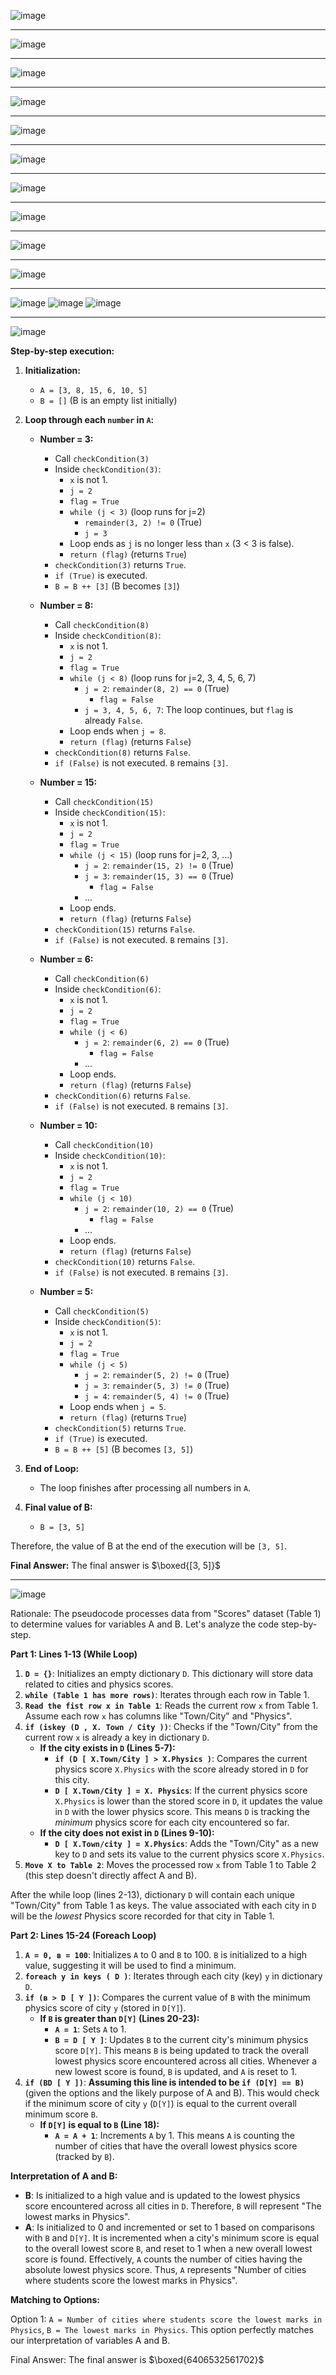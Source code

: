 ![image](https://github.com/user-attachments/assets/2ff84165-384e-4efd-908c-bc27a884daf6)

---

![image](https://github.com/user-attachments/assets/6a1d284e-86bf-46e3-8f92-21ceb69c1fb4)

---

![image](https://github.com/user-attachments/assets/d24c9371-9c5a-4aac-9975-33e9e11a365a)

---

![image](https://github.com/user-attachments/assets/6602e24c-5cce-47f3-b16c-3eaf148d1252)

---

![image](https://github.com/user-attachments/assets/6fbdec4b-d9d2-47ef-8043-4dbf104bfcb2)

---

![image](https://github.com/user-attachments/assets/e74074e2-02a2-429d-8eda-88d2ab4ea661)

---

![image](https://github.com/user-attachments/assets/262437ed-0ab6-4eac-9521-6d0eeecedf6c)

---

![image](https://github.com/user-attachments/assets/4df24b8e-3838-4932-b08c-33e92a88ed2d)


---

![image](https://github.com/user-attachments/assets/8eb92aaf-057e-4cdd-95ab-0b0939adb2c3)

---

![image](https://github.com/user-attachments/assets/0056de51-8436-40e3-8c60-234428c6515d)

---

![image](https://github.com/user-attachments/assets/6ca54a4a-3705-449f-8daf-bd3703f058d5)
![image](https://github.com/user-attachments/assets/c0b69ce9-c4fd-4d79-bbfc-d698e5e81ae4)
![image](https://github.com/user-attachments/assets/da796da9-4726-4286-b2ec-7db1eeb66207)

---

![image](https://github.com/user-attachments/assets/538ec00f-7aeb-49b7-8ca7-ac028ed83926)

**Step-by-step execution:**

1. **Initialization:**
   - `A = [3, 8, 15, 6, 10, 5]`
   - `B = []` (B is an empty list initially)

2. **Loop through each `number` in `A`:**

   * **Number = 3:**
      - Call `checkCondition(3)`
      - Inside `checkCondition(3)`:
         - `x` is not 1.
         - `j = 2`
         - `flag = True`
         - `while (j < 3)` (loop runs for j=2)
            - `remainder(3, 2) != 0` (True)
            - `j = 3`
         - Loop ends as `j` is no longer less than `x` (3 < 3 is false).
         - `return (flag)` (returns `True`)
      - `checkCondition(3)` returns `True`.
      - `if (True)` is executed.
      - `B = B ++ [3]`  (B becomes `[3]`)

   * **Number = 8:**
      - Call `checkCondition(8)`
      - Inside `checkCondition(8)`:
         - `x` is not 1.
         - `j = 2`
         - `flag = True`
         - `while (j < 8)` (loop runs for j=2, 3, 4, 5, 6, 7)
            - `j = 2`: `remainder(8, 2) == 0` (True)
               - `flag = False`
            - `j = 3, 4, 5, 6, 7`:  The loop continues, but `flag` is already `False`.
         - Loop ends when `j = 8`.
         - `return (flag)` (returns `False`)
      - `checkCondition(8)` returns `False`.
      - `if (False)` is not executed. `B` remains `[3]`.

   * **Number = 15:**
      - Call `checkCondition(15)`
      - Inside `checkCondition(15)`:
         - `x` is not 1.
         - `j = 2`
         - `flag = True`
         - `while (j < 15)` (loop runs for j=2, 3, ...)
            - `j = 2`: `remainder(15, 2) != 0` (True)
            - `j = 3`: `remainder(15, 3) == 0` (True)
               - `flag = False`
            - ...
         - Loop ends.
         - `return (flag)` (returns `False`)
      - `checkCondition(15)` returns `False`.
      - `if (False)` is not executed. `B` remains `[3]`.

   * **Number = 6:**
      - Call `checkCondition(6)`
      - Inside `checkCondition(6)`:
         - `x` is not 1.
         - `j = 2`
         - `flag = True`
         - `while (j < 6)`
            - `j = 2`: `remainder(6, 2) == 0` (True)
               - `flag = False`
            - ...
         - Loop ends.
         - `return (flag)` (returns `False`)
      - `checkCondition(6)` returns `False`.
      - `if (False)` is not executed. `B` remains `[3]`.

   * **Number = 10:**
      - Call `checkCondition(10)`
      - Inside `checkCondition(10)`:
         - `x` is not 1.
         - `j = 2`
         - `flag = True`
         - `while (j < 10)`
            - `j = 2`: `remainder(10, 2) == 0` (True)
               - `flag = False`
            - ...
         - Loop ends.
         - `return (flag)` (returns `False`)
      - `checkCondition(10)` returns `False`.
      - `if (False)` is not executed. `B` remains `[3]`.

   * **Number = 5:**
      - Call `checkCondition(5)`
      - Inside `checkCondition(5)`:
         - `x` is not 1.
         - `j = 2`
         - `flag = True`
         - `while (j < 5)`
            - `j = 2`: `remainder(5, 2) != 0` (True)
            - `j = 3`: `remainder(5, 3) != 0` (True)
            - `j = 4`: `remainder(5, 4) != 0` (True)
         - Loop ends when `j = 5`.
         - `return (flag)` (returns `True`)
      - `checkCondition(5)` returns `True`.
      - `if (True)` is executed.
      - `B = B ++ [5]`  (B becomes `[3, 5]`)

3. **End of Loop:**
   - The loop finishes after processing all numbers in `A`.

4. **Final value of B:**
   - `B = [3, 5]`

Therefore, the value of B at the end of the execution will be `[3, 5]`.

**Final Answer:** The final answer is $\boxed{[3, 5]}$

---

![image](https://github.com/user-attachments/assets/0c37e984-7ed9-4322-81bd-c9eb5c03b666)

Rationale:
The pseudocode processes data from "Scores" dataset (Table 1) to determine values for variables A and B. Let's analyze the code step-by-step.

**Part 1: Lines 1-13 (While Loop)**

1. **`D = {}`**: Initializes an empty dictionary `D`. This dictionary will store data related to cities and physics scores.
2. **`while (Table 1 has more rows)`**:  Iterates through each row in Table 1.
3. **`Read the fist row x in Table 1`**: Reads the current row `x` from Table 1. Assume each row `x` has columns like "Town/City" and "Physics".
4. **`if (iskey (D , X. Town / City ))`**: Checks if the "Town/City" from the current row `x` is already a key in dictionary `D`.
   - **If the city exists in `D` (Lines 5-7):**
     - **`if (D [ X.Town/City ] > X.Physics )`**: Compares the current physics score `X.Physics` with the score already stored in `D` for this city.
     - **`D [ X.Town/City ] = X. Physics`**: If the current physics score `X.Physics` is lower than the stored score in `D`, it updates the value in `D` with the lower physics score. This means `D` is tracking the *minimum* physics score for each city encountered so far.
   - **If the city does not exist in `D` (Lines 9-10):**
     - **`D [ X.Town/city ] = X.Physics`**: Adds the "Town/City" as a new key to `D` and sets its value to the current physics score `X.Physics`.
5. **`Move X to Table 2`**: Moves the processed row `x` from Table 1 to Table 2 (this step doesn't directly affect A and B).

After the while loop (lines 2-13), dictionary `D` will contain each unique "Town/City" from Table 1 as keys. The value associated with each city in `D` will be the *lowest* Physics score recorded for that city in Table 1.

**Part 2: Lines 15-24 (Foreach Loop)**

1. **`A = 0, в = 100`**: Initializes `A` to 0 and `B` to 100. `B` is initialized to a high value, suggesting it will be used to find a minimum.
2. **`foreach y in keys ( D )`**: Iterates through each city (key) `y` in dictionary `D`.
3. **`if (в > D [ Y ])`**: Compares the current value of `B` with the minimum physics score of city `y` (stored in `D[Y]`).
   - **If `B` is greater than `D[Y]` (Lines 20-23):**
     - **`A = 1`**: Sets `A` to 1.
     - **`B = D [ Y ]`**: Updates `B` to the current city's minimum physics score `D[Y]`. This means `B` is being updated to track the overall lowest physics score encountered across all cities.  Whenever a new lowest score is found, `B` is updated, and `A` is reset to 1.
4. **`if (BD [ Y ])`**: **Assuming this line is intended to be `if (D[Y] == B)`** (given the options and the likely purpose of A and B). This would check if the minimum score of city `y` (`D[Y]`) is equal to the current overall minimum score `B`.
   - **If `D[Y]` is equal to `B` (Line 18):**
     - **`A = A + 1`**: Increments `A` by 1. This means `A` is counting the number of cities that have the overall lowest physics score (tracked by `B`).

**Interpretation of A and B:**

- **B**:  Is initialized to a high value and is updated to the lowest physics score encountered across all cities in `D`. Therefore, `B` will represent "The lowest marks in Physics".
- **A**: Is initialized to 0 and incremented or set to 1 based on comparisons with `B` and `D[Y]`. It is incremented when a city's minimum score is equal to the overall lowest score `B`, and reset to 1 when a new overall lowest score is found.  Effectively, `A` counts the number of cities having the absolute lowest physics score. Thus, `A` represents "Number of cities where students score the lowest marks in Physics".

**Matching to Options:**

Option 1:  `A = Number of cities where students score the lowest marks in Physics`, `B = The lowest marks in Physics`. This option perfectly matches our interpretation of variables A and B.

Final Answer: The final answer is $\boxed{6406532561702}$
